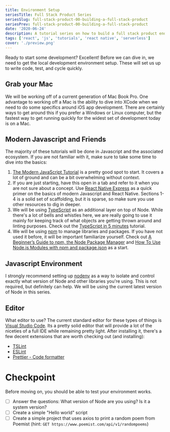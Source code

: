```yaml
---
title: Environment Setup
seriesTitle: Full Stack Product Series
seriesSlug: full-stack-product-00-building-a-full-stack-product
seriesPrev: full-stack-product-00-building-a-full-stack-product
date: '2020-06-24'
description: A tutorial series on how to build a full stack product end-to-end with React Native and Serverless
tags: ['react', 'js', 'tutorials', 'react native', 'serverless']
cover: './preview.png'
---
```

Ready to start some development? Excellent! Before we can dive in, we need to get the local development environment setup. These will set us up to write code, test, and cycle quickly. 

## Grab your Mac

We will be working off of a current generation of Mac Book Pro. One advantage to working off a Mac is the ability to dive into XCode when we need to do some specifics around iOS app development. There are certainly ways to get around this if you prefer a Windows or Linux computer, but the fastest way to get running quickly for the widest set of development today is on a Mac. 

## Modern Javascript and Friends

The majority of these tutorials will be done in Javascript and the associated ecosystem. If you are not familiar with it, make sure to take some time to dive into the basics:

1. [The Modern JavaScript Tutorial](https://javascript.info/) is a pretty good spot to start. It covers a lot of ground and can be a bit overwhelming without context.
2. If you are just starting, have this open in a tab and refer to it when you are not sure about a concept. Use [React Native Express](http://www.reactnativeexpress.com/environment) as a quick primer on the basics of modern Javascript and React Native. Sections 1-4 is a solid set of scaffolding, but it is sparse, so make sure you use other resources to dig in deeper. 
3. We will be using [TypeScript](https://www.typescriptlang.org/) as an additional layer on top of Node. While there's a lot of bells and whistles here, we are really going to use it mainly for keeping track of what objects are getting thrown around and linting purposes. Check out the [TypeScript in 5 minutes](https://www.typescriptlang.org/docs/handbook/typescript-in-5-minutes.html) tutorial.
4. We will be using [npm](https://npmjs.com) to manage libraries and packages. If you have not used it before, it will be important familiarize yourself. Check out [A Beginner’s Guide to npm, the Node Package Manager](https://www.sitepoint.com/beginners-guide-node-package-manager/) and [How To Use Node.js Modules with npm and package.json](https://www.digitalocean.com/community/tutorials/how-to-use-node-js-modules-with-npm-and-package-json) as a start.

## Javascript Environment
I strongly recommend setting up [nodenv](https://github.com/nodenv/nodenv) as a way to isolate and control exactly what version of Node and other libraries you're using. This is not required, but definitely can help. We will be using the current latest version of Node in this series.

## Editor
What editor to use? The current standard editor for these types of things is [Visual Studio Code](https://code.visualstudio.com/). Its a pretty solid editor that will provide a lot of the niceties of a full IDE while remaining pretty light. After installing it, there's a few decent extensions that are worth checking out (and installing):
* [TSLint](https://marketplace.visualstudio.com/items?itemName=ms-vscode.vscode-typescript-tslint-plugin)
* [ESLint](https://marketplace.visualstudio.com/items?itemName=dbaeumer.vscode-eslint)
* [Prettier - Code formatter](https://marketplace.visualstudio.com/items?itemName=esbenp.prettier-vscode)

# Checkpoint

Before moving on, you should be able to test your environment works.

* [ ] Answer the questions:  What version of Node are you using? Is it a system version?
* [ ] Create a simple "Hello world" script
* [ ] Create a simple project that uses axios to print a random poem from Poemist (hint: `GET https://www.poemist.com/api/v1/randompoems`)